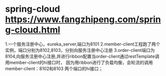 # spring-cloud  https://www.fangzhipeng.com/spring-cloud.html
1.一个服务注册中心，eureka_server,端口为8101
2.member-client工程跑了两个实例，端口分别为8102,8103，分别向服务注册中心注册
3.order-client端口为8104,向服务注册中心注册,并进行ribbon配置当order-client通过restTemplate调用member-client的hi接口时，
因为用ribbon进行了负载均衡，会轮流的调用member-client：8102和8103 两个端口的hi接口；
